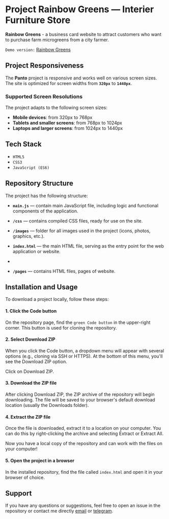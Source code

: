 # Project **Rainbow Greens** — Interier Furniture Store

**Rainbow Greens** - a business card website to attract customers who want to purchase farm microgreens from a city farmer.

`Demo version:` [Rainbow Greens](https://mofeey.github.io/Rainbow-Greens/)

## Project Responsiveness

The **Panto** project is responsive and works well on various screen sizes. The site is optimized for screen widths from **`320px`** to **`1440px`**.

### Supported Screen Resolutions

The project adapts to the following screen sizes:

- **Mobile devices**: from 320px to 768px
- **Tablets and smaller screens**: from 768px to 1024px
- **Laptops and larger screens**: from 1024px to 1440px

## Tech Stack

- `HTML5`
- `CSS3`
- `JavaScript (ES6)`

## Repository Structure

The project has the following structure:

- **`main.js`** — contain main JavaScript file, including logic and functional components of the application.

- **`/css`** — contains compiled CSS files, ready for use on the site.

- **`/images`** — folder for all images used in the project (icons, photos, graphics, etc.).

- **`index.html`** — the main HTML file, serving as the entry point for the web application or website.
- 
- **`/pages`** — contains HTML files, pages of website.
  

## Installation and Usage

To download a project locally, follow these steps:

#### 1. Click the Code button

On the repository page, find the `green Code button` in the upper-right corner. This button is used for cloning the repository.

#### 2. Select Download ZIP

When you click the Code button, a dropdown menu will appear with several options (e.g., cloning via SSH or HTTPS). At the bottom of this menu, you'll see the Download ZIP option.

Click on Download ZIP.

#### 3. Download the ZIP file

After clicking Download ZIP, the ZIP archive of the repository will begin downloading. The file will be saved to your browser's default download location (usually the Downloads folder).

#### 4. Extract the ZIP file

Once the file is downloaded, extract it to a location on your computer. You can do this by right-clicking the archive and selecting Extract or Extract All.

Now you have a local copy of the repository and can work with the files on your computer!

#### 5. Open the project in a browser

In the installed repository, find the file called `index.html` and open it in your browser of choice.


## Support

If you have any questions or suggestions, feel free to open an issue in the repository or contact me directly [email](mailto:kesya123321@gmail.com) or [telegram](https://t.me/Mofeey).
